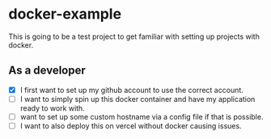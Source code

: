 # docker-example

This is going to be a test project to get familiar with setting up projects with docker.

## As a developer

- [x] I first want to set up my github account to use the correct account.
- [ ] I want to simply spin up this docker container and have my application ready to work with.
- [ ] want to set up some custom hostname via a config file if that is possible.
- [ ] I want to also deploy this on vercel without docker causing issues.
